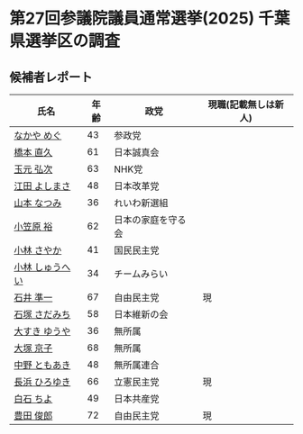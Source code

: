 # 第27回参議院議員通常選挙(2025) 千葉県選挙区の調査

## 候補者レポート

| 氏名 | 年齢 | 政党 | 現職(記載無しは新人) |
|------|------|------|------|
| [なかや めぐ](reports/なかや%20めぐ.md) | 43 | 参政党 |  |
| [橋本 直久](reports/橋本直久.md) | 61 | 日本誠真会 |  |
| [玉元 弘次](reports/玉元弘次.md) | 63 | NHK党 |  |
| [江田 よしまさ](reports/江田%20よしまさ.md) | 48 | 日本改革党 |  |
| [山本 なつみ](reports/山本なつみ.md) | 36 | れいわ新選組 |  |
| [小笠原 裕](reports/小笠原裕.md) | 62 | 日本の家庭を守る会 |  |
| [小林 さやか](reports/小林さやか.md) | 41 | 国民民主党 |  |
| [小林 しゅうへい](reports/小林%20しゅうへい.md) | 34 | チームみらい |  |
| [石井 準一](reports/石井準一.md) | 67 | 自由民主党 | 現 |
| [石塚 さだみち](reports/石塚さだみち.md) | 58 | 日本維新の会 |  |
| [大すき ゆうや](reports/大すき%20ゆうや.md) | 36 | 無所属 |  |
| [大塚 京子](reports/大塚京子.md) | 68 | 無所属 |  |
| [中野 ともあき](reports/中野%20ともあき.md) | 48 | 無所属連合 |  |
| [長浜 ひろゆき](reports/長浜%20ひろゆき.md) | 66 | 立憲民主党 | 現 |
| [白石 ちよ](reports/白石ちよ.md) | 49 | 日本共産党 |  |
| [豊田 俊郎](reports/豊田俊郎.md) | 72 | 自由民主党 | 現 |
